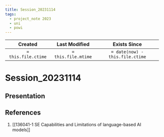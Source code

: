 ```yaml
---
title: Session_20231114
tags:
  - project_note 2023
  - uni
  - powi
---
```

|     Created      |  Last Modified   |       Exists Since        |
|:----------------:|:----------------:|:----------------:|
| `= this.file.ctime` | `= this.file.mtime` | `= date(now) - this.file.ctime`|

# Session_20231114

## Presentation



## References
1. [[136041-1 SE Capabilities and Limitations of language-based AI models]]